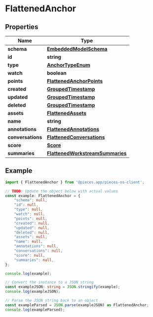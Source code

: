 
# FlattenedAnchor


## Properties

Name | Type
------------ | -------------
**schema** | [**EmbeddedModelSchema**](EmbeddedModelSchema)
**id** | **string**
**type** | [**AnchorTypeEnum**](AnchorTypeEnum)
**watch** | **boolean**
**points** | [**FlattenedAnchorPoints**](FlattenedAnchorPoints)
**created** | [**GroupedTimestamp**](GroupedTimestamp)
**updated** | [**GroupedTimestamp**](GroupedTimestamp)
**deleted** | [**GroupedTimestamp**](GroupedTimestamp)
**assets** | [**FlattenedAssets**](FlattenedAssets)
**name** | **string**
**annotations** | [**FlattenedAnnotations**](FlattenedAnnotations)
**conversations** | [**FlattenedConversations**](FlattenedConversations)
**score** | [**Score**](Score)
**summaries** | [**FlattenedWorkstreamSummaries**](FlattenedWorkstreamSummaries)

## Example

```typescript
import { FlattenedAnchor } from '@pieces.app/pieces-os-client';

// TODO: Update the object below with actual values
const example: FlattenedAnchor = {
    "schema": null,
    "id": null,
    "type": null,
    "watch": null,
    "points": null,
    "created": null,
    "updated": null,
    "deleted": null,
    "assets": null,
    "name": null,
    "annotations": null,
    "conversations": null,
    "score": null,
    "summaries": null,
};

console.log(example);

// Convert the instance to a JSON string
const exampleJSON: string = JSON.stringify(example);
console.log(exampleJSON);

// Parse the JSON string back to an object
const exampleParsed = JSON.parse(exampleJSON) as FlattenedAnchor;
console.log(exampleParsed);
```


